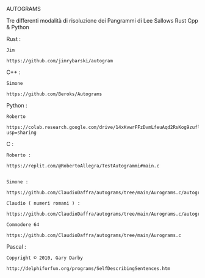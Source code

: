 AUTOGRAMS

Tre differenti modalità di risoluzione
dei Pangrammi di Lee Sallows
Rust Cpp & Python


Rust :

	Jim

	https://github.com/jimrybarski/autogram


C++ :

	Simone
	
	https://github.com/Beroks/Autograms

Python :

	Roberto
	
	https://colab.research.google.com/drive/14xKvwrFFzDvmLfeuAqd2RsKog9zuflzP?usp=sharing
	


C :

	Roberto :
	
	https://replit.com/@RobertoAllegra/TestAutogrammi#main.c
	

	Simone :
	
	https://github.com/ClaudioDaffra/autograms/tree/main/Aurograms.c/autograms.c.simone
	
	Claudio ( numeri romani ) :
	
	https://github.com/ClaudioDaffra/autograms/tree/main/Aurograms.c/autograms.c.NumRomani
	
	Commodore 64

	https://github.com/ClaudioDaffra/autograms/tree/main/Aurograms.c

	
Pascal :

	Copyright © 2010, Gary Darby
	
	http://delphiforfun.org/programs/SelfDescribingSentences.htm
	
	

	
	

	
